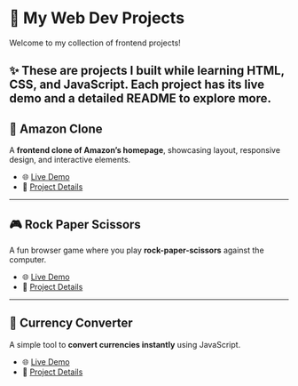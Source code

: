 # 🚀 My Web Dev Projects

Welcome to my collection of frontend projects!  

✨ These are projects I built while learning HTML, CSS, and JavaScript. Each project has its **live demo** and a **detailed README** to explore more.
---

## 🛒 Amazon Clone
A **frontend clone of Amazon’s homepage**, showcasing layout, responsive design, and interactive elements.  
- 🌐 [Live Demo](https://adnaan-tech.github.io/Web-Development-Projects/Amazon%20homepage%20clone/) 
- 📄 [Project Details](https://github.com/Adnaan-Tech/Web-Development-Projects/blob/main/Amazon%20homepage%20clone/README.md)

---

## 🎮 Rock Paper Scissors
A fun browser game where you play **rock-paper-scissors** against the computer.  
- 🌐 [Live Demo](https://username.github.io/web-dev-projects/rock-paper-scissors/)  
- 📄 [Project Details](rock-paper-scissors/README.md)

---

## 💱 Currency Converter
A simple tool to **convert currencies instantly** using JavaScript.  
- 🌐 [Live Demo](https://username.github.io/web-dev-projects/currency-converter/)  
- 📄 [Project Details](currency-converter/README.md)

